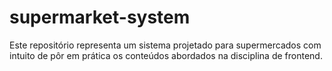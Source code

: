 # supermarket-system
Este repositório representa um sistema projetado para supermercados com intuito de pôr em prática os conteúdos abordados na disciplina de frontend.

